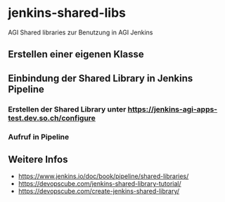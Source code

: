 # jenkins-shared-libs
AGI Shared libraries zur Benutzung in AGI Jenkins

## Erstellen einer eigenen Klasse


## Einbindung der Shared Library in Jenkins Pipeline

### Erstellen der Shared Library unter https://jenkins-agi-apps-test.dev.so.ch/configure

### Aufruf in Pipeline

## Weitere Infos

* https://www.jenkins.io/doc/book/pipeline/shared-libraries/
* https://devopscube.com/jenkins-shared-library-tutorial/
* https://devopscube.com/create-jenkins-shared-library/


